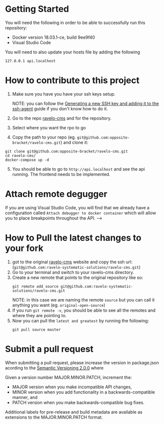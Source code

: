 # Getting Started

You will need the following in order to be able to successfully run this repository:

* Docker version 18.03.1-ce, build 9ee9f40
* Visual Studio Code

You will need to also update your hosts file by adding the following

```
127.0.0.1 api.localhost
```

# How to contribute to this project

1. Make sure you have you have your ssh keys setup.

    NOTE: you can follow the [Generating a new SSH key and adding it to the ssh-agent](https://help.github.com/articles/generating-a-new-ssh-key-and-adding-it-to-the-ssh-agent/) guide if you don't know how to do it.
1. Go to the repo [ravelo-cms](https://github.com/ravelo-systematic-solutions/ravelo-cms) and for the repository.
1. Select where you want the rpo to go
1. Copy the path to your repo (eg. `git@github.com:opposite-bracket/ravelo-cms.git`) and clone it:
  ```
  git clone git@github.com:opposite-bracket/ravelo-cms.git
  cd ravelo-cms/
  docker-compose up -d
  ```
5. You should be able to go to `http://api.localhost` and see the api running. The frontend needs to be implemented.

# Attach remote degugger

If you are using Visual Studio Code, you will find that we already have a configuration called `Attach debugger to docker container` which will allow you to place breakpoints throughout the API. -->

# How to Pull the latest changes to your fork

1. got to the original [ravelo-cms](https://github.com/ravelo-systematic-solutions/ravelo-cms) website and copy the ssh url: (`git@github.com:ravelo-systematic-solutions/ravelo-cms.git`)
1. Go to your terminal and switch to your ravelo-cms directory.
1. Create a new remote that points to the original repository like so:
    ```
    git remote add source git@github.com:ravelo-systematic-solutions/ravelo-cms.git
    ```
    NOTE: in this case we are naming the remote `source` but you can call it anything you want (eg. `original-open-source`)
4. If you run `git remote -v`, you should be able to see all the remotes and where they are pointing to.
1. Now you can pull the `latest and greatest` by running the following:
    ```
    git pull source master
    ```

# Submit a pull request

When submitting a pull request, please increase the version in package.json acording to the [Semantic Versioning 2.0.0](https://semver.org/) where

Given a version number MAJOR.MINOR.PATCH, increment the:

* MAJOR version when you make incompatible API changes,
* MINOR version when you add functionality in a backwards-compatible manner, and
* PATCH version when you make backwards-compatible bug fixes.

Additional labels for pre-release and build metadata are available as extensions to the MAJOR.MINOR.PATCH format.